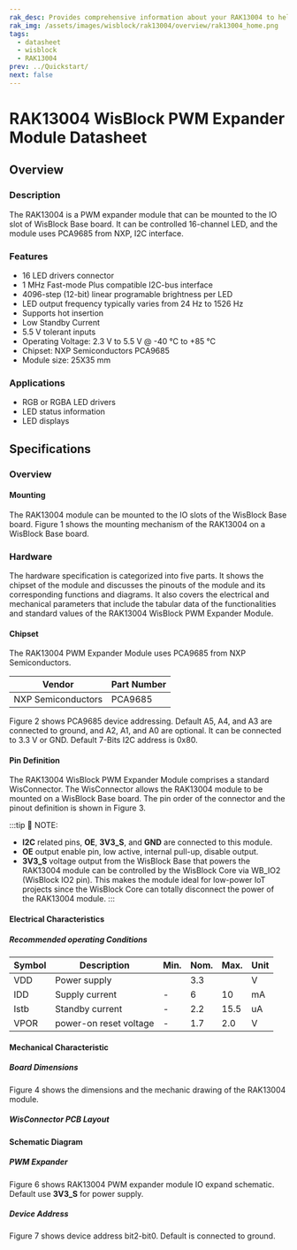 ```yaml
---
rak_desc: Provides comprehensive information about your RAK13004 to help you use it. This information includes technical specifications, characteristics, and requirements, and it also discusses the device components.
rak_img: /assets/images/wisblock/rak13004/overview/rak13004_home.png
tags:
  - datasheet
  - wisblock
  - RAK13004
prev: ../Quickstart/
next: false
---
```


# RAK13004 WisBlock PWM Expander Module Datasheet

## Overview

### Description

The RAK13004 is a PWM expander module that can be mounted to the IO slot of WisBlock Base board. It can be controlled 16-channel LED, and the module uses PCA9685 from NXP, I2C interface.

### Features

- 16 LED drivers connector
- 1&nbsp;MHz Fast-mode Plus compatible I2C-bus interface
- 4096-step (12-bit) linear programable brightness per LED
- LED output frequency typically varies from 24&nbsp;Hz to 1526&nbsp;Hz
- Supports hot insertion
- Low Standby Current
- 5.5&nbsp;V tolerant inputs
- Operating Voltage: 2.3&nbsp;V to 5.5&nbsp;V @ -40&nbsp;°C to +85&nbsp;°C
- Chipset:  NXP Semiconductors PCA9685
- Module size: 25X35&nbsp;mm

### Applications

- RGB or RGBA LED drivers
- LED status information
- LED displays

## Specifications

### Overview 

#### Mounting 

The RAK13004 module can be mounted to the IO slots of the WisBlock Base board. Figure 1 shows the mounting mechanism of the RAK13004 on a WisBlock Base board. 

<rk-img
  src="/assets/images/wisblock/rak13004/datasheet/image-20210312115347019.png"
  width="60%"
  caption="RAK13004 WisBlock PWM Expander Module Mounting"
/>

### Hardware

The hardware specification is categorized into five parts. It shows the chipset of the module and discusses the pinouts of the module and its corresponding functions and diagrams. It also covers the electrical and mechanical parameters that include the tabular data of the functionalities and standard values of the RAK13004 WisBlock PWM Expander Module.

#### Chipset

The RAK13004 PWM Expander Module uses PCA9685 from NXP Semiconductors. 

| Vendor             | Part Number |
| ------------------ | ----------- |
| NXP Semiconductors | PCA9685     |

Figure 2 shows PCA9685 device addressing. Default A5, A4, and A3 are connected to ground, and A2, A1, and A0 are optional. It can be connected to 3.3&nbsp;V or GND. Default 7-Bits I2C address is 0x80.

<rk-img
  src="/assets/images/wisblock/rak13004/datasheet/image-20210312115812406.png"
  width="40%"
  caption="The PCA9685 device addressing"
/>

#### Pin Definition

The RAK13004 WisBlock PWM Expander Module comprises a standard WisConnector. The WisConnector allows the RAK13004 module to be mounted on a WisBlock Base board. The pin order of the connector and the pinout definition is shown in Figure 3. 

:::tip 📝 NOTE:
- **I2C** related pins, **OE**, **3V3_S**, and **GND** are connected to this module.
- **OE** output enable pin, low active, internal pull-up, disable output.
- **3V3_S** voltage output from the WisBlock Base that powers the RAK13004 module can be controlled by the WisBlock Core via WB_IO2 (WisBlock IO2 pin). This makes the module ideal for low-power IoT projects since the WisBlock Core can totally disconnect the power of the RAK13004 module.
:::

<rk-img
  src="/assets/images/wisblock/rak13004/datasheet/rak13004_pinout.svg"
  width="70%"
  caption="RAK13004 WisBlock PWM Expander Module Pinout"
/>

#### Electrical Characteristics

##### Recommended operating Conditions

| Symbol | Description            | Min. | Nom. | Max. | Unit |
| ------ | ---------------------- | ---- | ---- | ---- | ---- |
| VDD    | Power supply           |      | 3.3  |      | V    |
| IDD    | Supply current         | -    | 6    | 10   | mA   |
| Istb   | Standby current        | -    | 2.2  | 15.5 | uA   |
| VPOR   | power-on reset voltage | -    | 1.7  | 2.0  | V    |

#### Mechanical Characteristic

##### Board Dimensions

Figure 4 shows the dimensions and the mechanic drawing of the RAK13004 module.

<rk-img
  src="/assets/images/wisblock/rak13004/datasheet/image-20210225140329283.png"
  width="70%"
  caption="RAK13004 WisBlock PWM Expand Module Mechanic Drawing"
/>

##### WisConnector PCB Layout

<rk-img
  src="/assets/images/wisblock/rak13004/datasheet/image-20201228093039748.png"
  width="100%"
  caption="WisConnector PCB Footprint and recommendations"
/>

#### Schematic Diagram
##### PWM Expander

Figure 6 shows RAK13004 PWM expander module IO expand schematic. Default use **3V3_S** for power supply.

<rk-img
  src="/assets/images/wisblock/rak13004/datasheet/image-20210312134615250.png"
  width="80%"
  caption="RAK13004 WisBlock PWM Expander Schematic"
/>

##### Device Address

Figure 7 shows device address bit2-bit0. Default is connected to ground.

<rk-img
  src="/assets/images/wisblock/rak13004/datasheet/image-20210312134715573.png"
  width="30%"
  caption="RAK13004 WisBlock Device Address A2-A0"
/>


